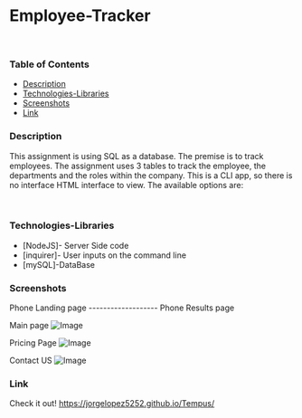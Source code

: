 # Employee-Tracker
​
### Table of Contents
- [Description](#Description)
- [Technologies-Libraries](#Technologies-Libraries)
- [Screenshots](#Screenshots)
- [Link](#Link)
​
### Description
This assignment is using SQL as a database. The premise is to track employees. The assignment uses 3 tables to track the employee, the departments and the roles within the company. This is a CLI app, so there is no interface HTML interface to view. The available options are:

​
### Technologies-Libraries
- [NodeJS]- Server Side code
- [inquirer]- User inputs on the command line
- [mySQL]-DataBase
​
### Screenshots
​Phone Landing page ------------------- Phone Results page

Main page
![Image](public/assets/images/Capture1.PNG)
​


Pricing Page
![Image](public/assets/images/Capture2.PNG)
​


Contact US
![Image](public/assets/images/Capture3.PNG)
​
### Link
Check it out! 
 https://jorgelopez5252.github.io/Tempus/
